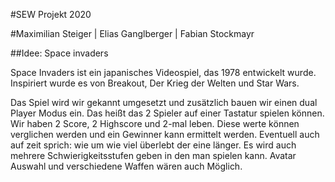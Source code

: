 #SEW 		Projekt 		2020

#Maximilian Steiger	|	Elias Ganglberger	|	Fabian Stockmayr

##Idee: Space invaders

Space Invaders ist ein japanisches Videospiel, das 1978 entwickelt wurde. Inspiriert wurde es von Breakout, Der Krieg der Welten und Star Wars.

Das Spiel wird wir gekannt umgesetzt und zusätzlich bauen wir einen dual Player Modus ein. Das heißt das 2 Spieler auf einer Tastatur spielen können. Wir haben 2 Score, 2 Highscore und 2-mal leben. Diese werte können verglichen werden und ein Gewinner kann ermittelt werden. Eventuell auch auf zeit sprich: wie um wie viel überlebt der eine länger.
Es wird auch mehrere Schwierigkeitsstufen geben in den man spielen kann. Avatar Auswahl und verschiedene Waffen wären auch Möglich.




